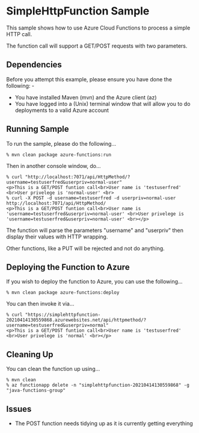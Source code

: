 SimpleHttpFunction Sample
=========================

This sample shows how to use Azure Cloud Functions to process a simple HTTP call.

The function call will support a GET/POST requests with two parameters.

Dependencies
------------
Before you attempt this example, please ensure you have done the following: -
- You have installed Maven (mvn) and the Azure client (az)
- You have logged into a (Unix) terminal window that will allow you to do deployments to a valid Azure account

Running Sample
--------------
To run the sample, please do the following...

    % mvn clean package azure-functions:run

Then in another console window, do...

    % curl "http://localhost:7071/api/HttpMethod/?username=testuserfred&userpriv=normal-user"
    <p>This is a GET/POST funtion call<br>User name is 'testuserfred' <br>User privelege is 'normal-user' <br>
    % curl -X POST -d username=testuserfred -d userpriv=normal-user http://localhost:7071/api/HttpMethod/
    <p>This is a GET/POST funtion call<br>User name is 'username=testuserfred&userpriv=normal-user' <br>User privelege is 'username=testuserfred&userpriv=normal-user' <br></p>
    
The function will parse the parameters "username" and "userpriv" then display their values with HTTP wrapping.

Other functions, like a PUT will be rejected and not do anything.

Deploying the Function to Azure
-------------------------------
If you wish to deploy the function to Azure, you can use the following...

    % mvn clean package azure-functions:deploy
    
You can then invoke it via...

    % curl "https://simplehttpfunction-20210414130559868.azurewebsites.net/api/httpmethod/?username=testuserfred&userpriv=normal"
    <p>This is a GET/POST funtion call<br>User name is 'testuserfred' <br>User privelege is 'normal' <br></p>

Cleaning Up
-----------
You can clean the function up using...

    % mvn clean
    % az functionapp delete -n "simplehttpfunction-20210414130559868" -g "java-functions-group"

Issues
------
- The POST function needs tidying up as it is currently getting everything

